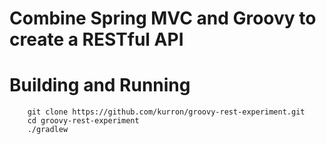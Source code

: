 # Combine Spring MVC and Groovy to create a RESTful API

# Building and Running

		git clone https://github.com/kurron/groovy-rest-experiment.git
		cd groovy-rest-experiment
		./gradlew
